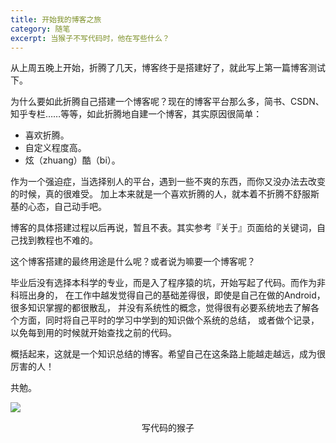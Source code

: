 ```yaml
---
title: 开始我的博客之旅
category: 随笔
excerpt: 当猴子不写代码时，他在写些什么？
---
```


从上周五晚上开始，折腾了几天，博客终于是搭建好了，就此写上第一篇博客测试下。

为什么要如此折腾自己搭建一个博客呢？现在的博客平台那么多，简书、CSDN、知乎专栏……等等，如此折腾地自建一个博客，其实原因很简单：

- 喜欢折腾。
- 自定义程度高。
- 炫（zhuang）酷（bi）。

作为一个强迫症，当选择别人的平台，遇到一些不爽的东西，而你又没办法去改变的时候，真的很难受。
加上本来就是一个喜欢折腾的人，就本着不折腾不舒服斯基的心态，自己动手吧。

博客的具体搭建过程以后再说，暂且不表。其实参考『关于』页面给的关键词，自己找到教程也不难的。

这个博客搭建的最终用途是什么呢？或者说为嘛要一个博客呢？

毕业后没有选择本科学的专业，而是入了程序猿的坑，开始写起了代码。而作为非科班出身的，
在工作中越发觉得自己的基础差得很，即使是自己在做的Android，很多知识掌握的都很散乱，
并没有系统性的概念，觉得很有必要系统地去了解各个方面，同时将自己平时的学习中学到的知识做个系统的总结，
或者做个记录，以免每到用的时候就开始查找之前的代码。

概括起来，这就是一个知识总结的博客。希望自己在这条路上能越走越远，成为很厉害的人！

共勉。

![](https://lc-qygvx1cc.cn-n1.lcfile.com/e39ca7d59a2441a4.jpg)
<center>写代码的猴子</center>